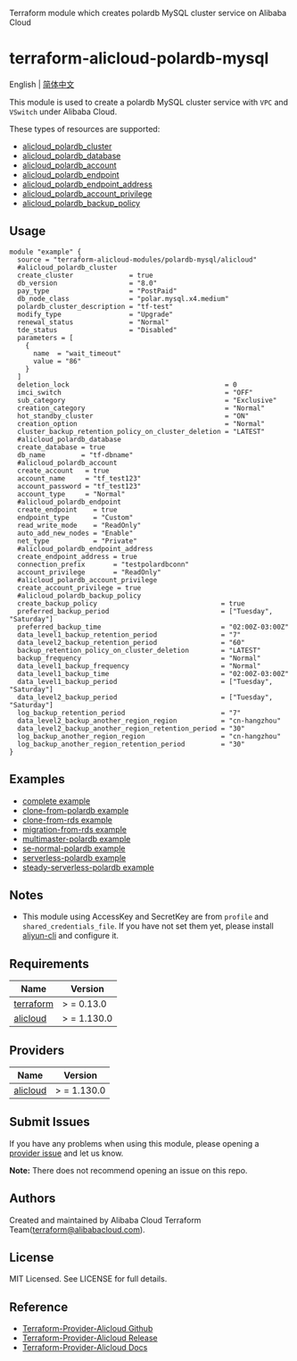 Terraform module which creates polardb MySQL cluster service on Alibaba Cloud

terraform-alicloud-polardb-mysql
=====================================================================

English | [简体中文](README-CN.md)

This module is used to create a polardb MySQL cluster service with `VPC` and `VSwitch` under Alibaba Cloud.

These types of resources are supported:


* [alicloud_polardb_cluster](https://registry.terraform.io/providers/aliyun/alicloud/latest/docs/resources/polardb_cluster)
* [alicloud_polardb_database](https://registry.terraform.io/providers/aliyun/alicloud/latest/docs/resources/polardb_database)
* [alicloud_polardb_account](https://registry.terraform.io/providers/aliyun/alicloud/latest/docs/resources/polardb_account)
* [alicloud_polardb_endpoint](https://registry.terraform.io/providers/aliyun/alicloud/latest/docs/resources/polardb_endpoint)
* [alicloud_polardb_endpoint_address](https://registry.terraform.io/providers/aliyun/alicloud/latest/docs/resources/polardb_endpoint_address)
* [alicloud_polardb_account_privilege](https://registry.terraform.io/providers/aliyun/alicloud/latest/docs/resources/polardb_account_privilege)
* [alicloud_polardb_backup_policy](https://registry.terraform.io/providers/aliyun/alicloud/latest/docs/resources/polardb_backup_policy)

## Usage

```hcl
module "example" {
  source = "terraform-alicloud-modules/polardb-mysql/alicloud"
  #alicloud_polardb_cluster
  create_cluster              = true
  db_version                  = "8.0"
  pay_type                    = "PostPaid"
  db_node_class               = "polar.mysql.x4.medium"
  polardb_cluster_description = "tf-test"
  modify_type                 = "Upgrade"
  renewal_status              = "Normal"
  tde_status                  = "Disabled"
  parameters = [
    {
      name  = "wait_timeout"
      value = "86"
    }
  ]
  deletion_lock                                       = 0
  imci_switch                                         = "OFF"
  sub_category                                        = "Exclusive"
  creation_category                                   = "Normal"
  hot_standby_cluster                                 = "ON"
  creation_option                                     = "Normal"
  cluster_backup_retention_policy_on_cluster_deletion = "LATEST"
  #alicloud_polardb_database
  create_database = true
  db_name         = "tf-dbname"
  #alicloud_polardb_account
  create_account   = true
  account_name     = "tf_test123"
  account_password = "tf_test123"
  account_type     = "Normal"
  #alicloud_polardb_endpoint
  create_endpoint    = true
  endpoint_type      = "Custom"
  read_write_mode    = "ReadOnly"
  auto_add_new_nodes = "Enable"
  net_type           = "Private"
  #alicloud_polardb_endpoint_address
  create_endpoint_address = true
  connection_prefix       = "testpolardbconn"
  account_privilege       = "ReadOnly"
  #alicloud_polardb_account_privilege
  create_account_privilege = true
  #alicloud_polardb_backup_policy
  create_backup_policy                               = true
  preferred_backup_period                            = ["Tuesday", "Saturday"]
  preferred_backup_time                              = "02:00Z-03:00Z"
  data_level1_backup_retention_period                = "7"
  data_level2_backup_retention_period                = "60"
  backup_retention_policy_on_cluster_deletion        = "LATEST"
  backup_frequency                                   = "Normal"
  data_level1_backup_frequency                       = "Normal"
  data_level1_backup_time                            = "02:00Z-03:00Z"
  data_level1_backup_period                          = ["Tuesday", "Saturday"]
  data_level2_backup_period                          = ["Tuesday", "Saturday"]
  log_backup_retention_period                        = "7"
  data_level2_backup_another_region_region           = "cn-hangzhou"
  data_level2_backup_another_region_retention_period = "30"
  log_backup_another_region_region                   = "cn-hangzhou"
  log_backup_another_region_retention_period         = "30"
}
```

## Examples

* [complete example](https://github.com/terraform-alicloud-modules/terraform-alicloud-polardb-mysql/tree/main/examples/complete)
* [clone-from-polardb example](https://github.com/terraform-alicloud-modules/terraform-alicloud-polardb-mysql/tree/main/examples/clone-from-polardb)
* [clone-from-rds example](https://github.com/terraform-alicloud-modules/terraform-alicloud-polardb-mysql/tree/main/examples/clone-from-rds)
* [migration-from-rds example](https://github.com/terraform-alicloud-modules/terraform-alicloud-polardb-mysql/tree/main/examples/migration-from-rds)
* [multimaster-polardb example](https://github.com/terraform-alicloud-modules/terraform-alicloud-polardb-mysql/tree/main/examples/multimaster-polardb)
* [se-normal-polardb example](https://github.com/terraform-alicloud-modules/terraform-alicloud-polardb-mysql/tree/main/examples/se-normal-polardb)
* [serverless-polardb example](https://github.com/terraform-alicloud-modules/terraform-alicloud-polardb-mysql/tree/main/examples/serverless-polardb)
* [steady-serverless-polardb example](https://github.com/terraform-alicloud-modules/terraform-alicloud-polardb-mysql/tree/main/examples/steady-serverless-polardb)

## Notes

* This module using AccessKey and SecretKey are from `profile` and `shared_credentials_file`. If you have not set them
  yet, please install [aliyun-cli](https://github.com/aliyun/aliyun-cli#installation) and configure it.

## Requirements

| Name | Version |
|------|---------|
| <a name="requirement_terraform"></a> [terraform](#requirement\_terraform) | > = 0.13.0 |
| <a name="requirement_alicloud"></a> [alicloud](#requirement\_alicloud) | > = 1.130.0 |

## Providers

| Name | Version |
|------|---------|
| <a name="provider_alicloud"></a> [alicloud](#provider\_alicloud) | > = 1.130.0 |

## Submit Issues

If you have any problems when using this module, please opening
a [provider issue](https://github.com/aliyun/terraform-provider-alicloud/issues/new) and let us know.

**Note:** There does not recommend opening an issue on this repo.

## Authors

Created and maintained by Alibaba Cloud Terraform Team(terraform@alibabacloud.com).

## License

MIT Licensed. See LICENSE for full details.

## Reference

* [Terraform-Provider-Alicloud Github](https://github.com/aliyun/terraform-provider-alicloud)
* [Terraform-Provider-Alicloud Release](https://releases.hashicorp.com/terraform-provider-alicloud/)
* [Terraform-Provider-Alicloud Docs](https://registry.terraform.io/providers/aliyun/alicloud/latest/docs)
